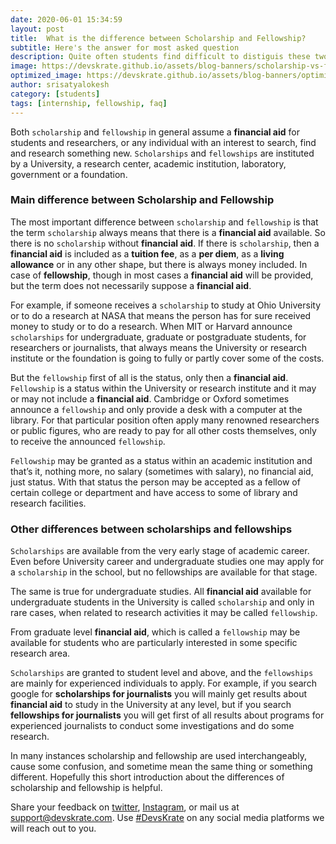 ```yaml
---
date: 2020-06-01 15:34:59
layout: post
title:  What is the difference between Scholarship and Fellowship?
subtitle: Here's the answer for most asked question
description: Quite often students find difficult to distiguis these two, we made it clear for you.
image: https://devskrate.github.io/assets/blog-banners/scholarship-vs-fellowship.jpg
optimized_image: https://devskrate.github.io/assets/blog-banners/optimized/scholarship-vs-fellowship.webp
author: srisatyalokesh
category: [students]
tags: [internship, fellowship, faq]
---
```


Both `scholarship` and `fellowship` in general assume a **financial aid** for students and researchers, or any individual with an interest to search, find and research something new. `Scholarships` and `fellowships` are instituted by a University, a research center, academic institution, laboratory, government or a foundation.

### Main difference between Scholarship and Fellowship

The most important difference between `scholarship` and `fellowship` is that the term `scholarship` always means that there is a **financial aid** available. So there is no `scholarship` without **financial aid**. If there is `scholarship`, then a **financial aid** is included as a **tuition fee**, as a **per diem**, as a **living allowance** or in any other shape, but there is always money included. In case of **fellowship**, though in most cases a **financial aid** will be provided, but the term does not necessarily suppose a **financial aid**.

For example, if someone receives a `scholarship` to study at Ohio University or to do a research at NASA that means the person has for sure received money to study or to do a research. When MIT or Harvard announce `scholarships` for undergraduate, graduate or postgraduate students, for researchers or journalists, that always means the University or research institute or the foundation is going to fully or partly cover some of the costs.

But the `fellowship` first of all is the status, only then a **financial aid**. `Fellowship` is a status within the University or research institute and it may or may not include a **financial aid**. Cambridge or Oxford sometimes announce a `fellowship` and only provide a desk with a computer at the library. For that particular position often apply many renowned researchers or public figures, who are ready to pay for all other costs themselves, only to receive the announced `fellowship`.

`Fellowship` may be granted as a status within an academic institution and that’s it, nothing more, no salary (sometimes with salary), no financial aid, just status. With that status the person may be accepted as a fellow of certain college or department and have access to some of library and research facilities.

### Other differences between scholarships and fellowships

`Scholarships` are available from the very early stage of academic career. Even before University career and undergraduate studies one may apply for a `scholarship` in the school, but no fellowships are available for that stage.

The same is true for undergraduate studies. All **financial aid** available for undergraduate students in the University is called `scholarship` and only in rare cases, when related to research activities it may be called `fellowship`.

 

From graduate level **financial aid**, which is called a `fellowship` may be available for students who are particularly interested in some specific research area.

 

`Scholarships` are granted to student level and above, and the `fellowships` are mainly for experienced individuals to apply. For example, if you search google for **scholarships for journalists** you will mainly get results about **financial aid** to study in the University at any level, but if you search **fellowships for journalists** you will get first of all results about programs for experienced journalists to conduct some investigations and do some research.

 

In many instances scholarship and fellowship are used interchangeably, cause some confusion, and sometime mean the same thing or something different. Hopefully this short introduction about the differences of scholarship and fellowship is helpful.

Share your feedback on [twitter](https://twitter.com/devskrate), [Instagram](https://instagram.com/devskrate), or mail us at [support@devskrate.com](mailto:support@devskrate.com). Use [#DevsKrate](https://devskrate.com) on any social media platforms we will reach out to you.
